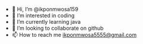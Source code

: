 - 👋 Hi, I’m @ikponmwosa159
- 👀 I’m interested in  coding
- 🌱 I’m currently learning java
- 💞️ I’m looking to collaborate on github
- 📫 How to reach me ikponmwosa5555@gmail.com

<!---
ikponmwosa159/ikponmwosa159 is a ✨ special ✨ repository because its `README.md` (this file) appears on your GitHub profile.
You can click the Preview link to take a look at your changes.
--->
